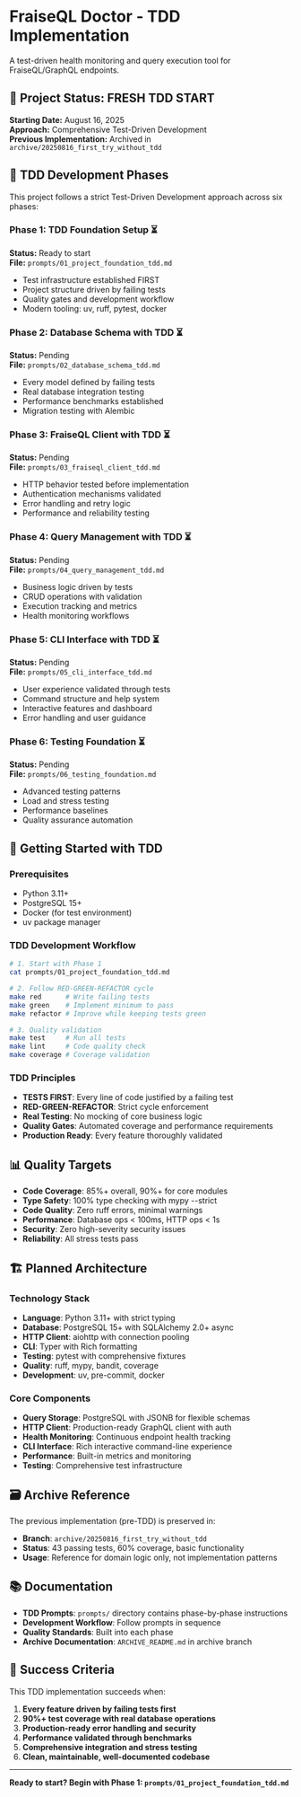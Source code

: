 # FraiseQL Doctor - TDD Implementation

A test-driven health monitoring and query execution tool for FraiseQL/GraphQL endpoints.

## 🎯 Project Status: FRESH TDD START

**Starting Date:** August 16, 2025  
**Approach:** Comprehensive Test-Driven Development  
**Previous Implementation:** Archived in `archive/20250816_first_try_without_tdd`

## 🔄 TDD Development Phases

This project follows a strict Test-Driven Development approach across six phases:

### Phase 1: TDD Foundation Setup ⏳
**Status:** Ready to start  
**File:** `prompts/01_project_foundation_tdd.md`

- Test infrastructure established FIRST
- Project structure driven by failing tests
- Quality gates and development workflow
- Modern tooling: uv, ruff, pytest, docker

### Phase 2: Database Schema with TDD ⏳
**Status:** Pending  
**File:** `prompts/02_database_schema_tdd.md`

- Every model defined by failing tests
- Real database integration testing
- Performance benchmarks established
- Migration testing with Alembic

### Phase 3: FraiseQL Client with TDD ⏳
**Status:** Pending  
**File:** `prompts/03_fraiseql_client_tdd.md`

- HTTP behavior tested before implementation
- Authentication mechanisms validated
- Error handling and retry logic
- Performance and reliability testing

### Phase 4: Query Management with TDD ⏳
**Status:** Pending  
**File:** `prompts/04_query_management_tdd.md`

- Business logic driven by tests
- CRUD operations with validation
- Execution tracking and metrics
- Health monitoring workflows

### Phase 5: CLI Interface with TDD ⏳
**Status:** Pending  
**File:** `prompts/05_cli_interface_tdd.md`

- User experience validated through tests
- Command structure and help system
- Interactive features and dashboard
- Error handling and user guidance

### Phase 6: Testing Foundation ⏳
**Status:** Pending  
**File:** `prompts/06_testing_foundation.md`

- Advanced testing patterns
- Load and stress testing
- Performance baselines
- Quality assurance automation

## 🚀 Getting Started with TDD

### Prerequisites

- Python 3.11+
- PostgreSQL 15+
- Docker (for test environment)
- uv package manager

### TDD Development Workflow

```bash
# 1. Start with Phase 1
cat prompts/01_project_foundation_tdd.md

# 2. Follow RED-GREEN-REFACTOR cycle
make red      # Write failing tests
make green    # Implement minimum to pass
make refactor # Improve while keeping tests green

# 3. Quality validation
make test     # Run all tests
make lint     # Code quality check
make coverage # Coverage validation
```

### TDD Principles

- **TESTS FIRST**: Every line of code justified by a failing test
- **RED-GREEN-REFACTOR**: Strict cycle enforcement
- **Real Testing**: No mocking of core business logic
- **Quality Gates**: Automated coverage and performance requirements
- **Production Ready**: Every feature thoroughly validated

## 📊 Quality Targets

- **Code Coverage**: 85%+ overall, 90%+ for core modules
- **Type Safety**: 100% type checking with mypy --strict
- **Code Quality**: Zero ruff errors, minimal warnings
- **Performance**: Database ops < 100ms, HTTP ops < 1s
- **Security**: Zero high-severity security issues
- **Reliability**: All stress tests pass

## 🏗️ Planned Architecture

### Technology Stack
- **Language**: Python 3.11+ with strict typing
- **Database**: PostgreSQL 15+ with SQLAlchemy 2.0+ async
- **HTTP Client**: aiohttp with connection pooling
- **CLI**: Typer with Rich formatting
- **Testing**: pytest with comprehensive fixtures
- **Quality**: ruff, mypy, bandit, coverage
- **Development**: uv, pre-commit, docker

### Core Components
- **Query Storage**: PostgreSQL with JSONB for flexible schemas
- **HTTP Client**: Production-ready GraphQL client with auth
- **Health Monitoring**: Continuous endpoint health tracking
- **CLI Interface**: Rich interactive command-line experience
- **Performance**: Built-in metrics and monitoring
- **Testing**: Comprehensive test infrastructure

## 🗃️ Archive Reference

The previous implementation (pre-TDD) is preserved in:
- **Branch**: `archive/20250816_first_try_without_tdd`
- **Status**: 43 passing tests, 60% coverage, basic functionality
- **Usage**: Reference for domain logic only, not implementation patterns

## 📚 Documentation

- **TDD Prompts**: `prompts/` directory contains phase-by-phase instructions
- **Development Workflow**: Follow prompts in sequence
- **Quality Standards**: Built into each phase
- **Archive Documentation**: `ARCHIVE_README.md` in archive branch

## 🎯 Success Criteria

This TDD implementation succeeds when:

1. **Every feature driven by failing tests first**
2. **90%+ test coverage with real database operations**
3. **Production-ready error handling and security**
4. **Performance validated through benchmarks**
5. **Comprehensive integration and stress testing**
6. **Clean, maintainable, well-documented codebase**

---

**Ready to start? Begin with Phase 1: `prompts/01_project_foundation_tdd.md`**